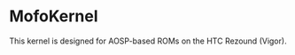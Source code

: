 MofoKernel
===========================

This kernel is designed for AOSP-based ROMs on the HTC Rezound (Vigor).
